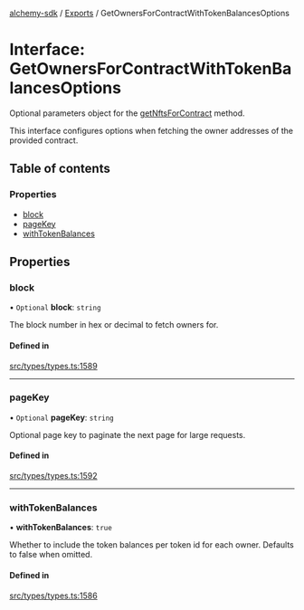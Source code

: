 [alchemy-sdk](../README.md) / [Exports](../modules.md) / GetOwnersForContractWithTokenBalancesOptions

# Interface: GetOwnersForContractWithTokenBalancesOptions

Optional parameters object for the [getNftsForContract](../classes/NftNamespace.md#getnftsforcontract) method.

This interface configures options when fetching the owner addresses of the
provided contract.

## Table of contents

### Properties

- [block](GetOwnersForContractWithTokenBalancesOptions.md#block)
- [pageKey](GetOwnersForContractWithTokenBalancesOptions.md#pagekey)
- [withTokenBalances](GetOwnersForContractWithTokenBalancesOptions.md#withtokenbalances)

## Properties

### block

• `Optional` **block**: `string`

The block number in hex or decimal to fetch owners for.

#### Defined in

[src/types/types.ts:1589](https://github.com/alchemyplatform/alchemy-sdk-js/blob/7bf2430/src/types/types.ts#L1589)

___

### pageKey

• `Optional` **pageKey**: `string`

Optional page key to paginate the next page for large requests.

#### Defined in

[src/types/types.ts:1592](https://github.com/alchemyplatform/alchemy-sdk-js/blob/7bf2430/src/types/types.ts#L1592)

___

### withTokenBalances

• **withTokenBalances**: ``true``

Whether to include the token balances per token id for each owner. Defaults
to false when omitted.

#### Defined in

[src/types/types.ts:1586](https://github.com/alchemyplatform/alchemy-sdk-js/blob/7bf2430/src/types/types.ts#L1586)
